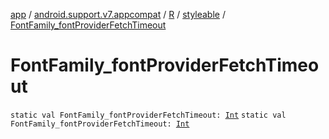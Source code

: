 [app](../../../index.md) / [android.support.v7.appcompat](../../index.md) / [R](../index.md) / [styleable](index.md) / [FontFamily_fontProviderFetchTimeout](./-font-family_font-provider-fetch-timeout.md)

# FontFamily_fontProviderFetchTimeout

`static val FontFamily_fontProviderFetchTimeout: `[`Int`](https://kotlinlang.org/api/latest/jvm/stdlib/kotlin/-int/index.html)
`static val FontFamily_fontProviderFetchTimeout: `[`Int`](https://kotlinlang.org/api/latest/jvm/stdlib/kotlin/-int/index.html)